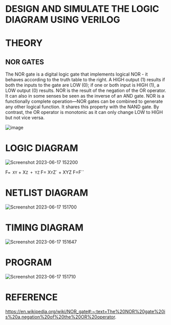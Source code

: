 # DESIGN AND SIMULATE THE LOGIC DIAGRAM USING VERILOG

# THEORY
## NOR GATES
The NOR gate is a digital logic gate that implements logical NOR - it behaves according to the truth table to the right. A HIGH output (1) results if both the inputs to the gate are LOW (0); if one or both input is HIGH (1), a LOW output (0) results. NOR is the result of the negation of the OR operator. It can also in some senses be seen as the inverse of an AND gate. NOR is a functionally complete operation—NOR gates can be combined to generate any other logical function. It shares this property with the NAND gate. By contrast, the OR operator is monotonic as it can only change LOW to HIGH but not vice versa.


![image](https://github.com/Yamunaasri/Simulation-project--Digital-Electronics/assets/115707860/185f72a8-2182-4250-b0a2-016edfffd4a4)


# LOGIC DIAGRAM
![Screenshot 2023-06-17 152200](https://github.com/Yamunaasri/Simulation-project--Digital-Electronics/assets/115707860/4bd01d98-5e44-40de-8ecf-eac4a6ee6886)

F`= XY` + X`Z + YZ`
F= X`Y`Z` + XYZ
F=F``
# NETLIST DIAGRAM
![Screenshot 2023-06-17 151700](https://github.com/Yamunaasri/Simulation-project--Digital-Electronics/assets/115707860/29858a22-c5c2-4e94-8818-92c6e1dd58c5)


# TIMING DIAGRAM
![Screenshot 2023-06-17 151647](https://github.com/Yamunaasri/Simulation-project--Digital-Electronics/assets/115707860/ea945939-f8c4-4c7e-b5b2-3d3f8d06bbd4)


# PROGRAM
![Screenshot 2023-06-17 151710](https://github.com/Yamunaasri/Simulation-project--Digital-Electronics/assets/115707860/e34f32b2-0bf2-4b95-8545-4840b34df5a4)


# REFERENCE
https://en.wikipedia.org/wiki/NOR_gate#:~:text=The%20NOR%20gate%20is%20a,negation%20of%20the%20OR%20operator.
